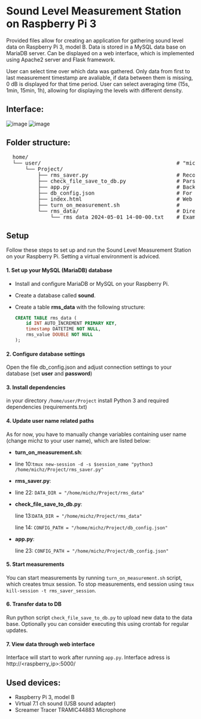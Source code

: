 # Sound Level Measurement Station on Raspberry Pi 3
Provided files allow for creating an application for gathering sound level data on Raspberry Pi 3, model B. 
Data is stored in a MySQL data base on MariaDB server. Can be displayed on a web interface, which is implemented using Apache2 server and Flask framework. 

User can select time over which data was gathered. Only data from first to last measurement timestamp are avaliable, if data between them is missing, 
0 dB is displayed for that time period. User can select averaging time (15s, 1min, 15min, 1h), allowing for displaying the levels with different density. 

## Interface:
![image](https://github.com/user-attachments/assets/a6b6b8a7-1508-4940-849f-80317a998690)
![image](https://github.com/user-attachments/assets/ec8aa204-54ac-45b8-b5c6-7f4a78f03615)

## Folder structure:                    
<pre>
  home/ 
  └── user/                                           # "michz" is used as user name
      └── Project/ 
          ├── rms_saver.py                            # Records and logs RMS values 
          ├── check_file_save_to_db.py                # Parses new data files and saves to DB 
          ├── app.py                                  # Back-end of a web interface 
          ├── db_config.json                          # For connecting with local database 
          ├── index.html                              # Web interface front-end file 
          ├── turn_on_measurement.sh                  # 
          └── rms_data/                               # Directory with data logs 
              └── rms_data_2024-05-01_14-00-00.txt    # Example file with timestamped RMS data </pre>

## Setup
Follow these steps to set up and run the Sound Level Measurement Station on your Raspberry Pi. Setting a virtual environment is adviced.

#### 1. Set up your MySQL (MariaDB) database
- Install and configure MariaDB or MySQL on your Raspberry Pi.
- Create a database called **sound**.
- Create a table **rms_data** with the following structure:
  
  ```sql
  CREATE TABLE rms_data (
      id INT AUTO_INCREMENT PRIMARY KEY,
      timestamp DATETIME NOT NULL,
      rms_value DOUBLE NOT NULL
  );
  ```
  
#### 2. Configure database settings

Open the file db_config.json and adjust connection settings to your database (set **user** and **password**)

#### 3. Install dependencies
in your directory ```/home/user/Project``` install Python 3 and required dependencies (requirements.txt)

#### 4. Update user name related paths
As for now, you have to manually change variables containing user name (change michz to your user name), which are listed below:
- **turn_on_measurement.sh**:
- 
  line 10:```tmux new-session -d -s $session_name "python3 /home/michz/Project/rms_saver.py"```
  
- **rms_saver.py**:
- 
  line 22: ```DATA_DIR = "/home/michz/Project/rms_data"```
  
- **check_file_save_to_db.py**:

  line 13:```DATA_DIR = "/home/michz/Project/rms_data"```
  
  line 14: ```CONFIG_PATH = "/home/michz/Project/db_config.json"```

- **app.py**:

  line 23: ```CONFIG_PATH = "/home/michz/Project/db_config.json"```

#### 5. Start measurements
You can start measurements by running ```turn_on_measurement.sh``` script, which creates tmux session.
To stop measurements, end session using ```tmux kill-session -t rms_saver_session```.

#### 6. Transfer data to DB
Run python script ```check_file_save_to_db.py``` to upload new data to the data base. Optionally you can consider executing this using crontab for regular updates.

#### 7. View data through web interface
Interface will start to work after running ```app.py```.
Interface adress is http://<raspberry_ip>:5000/

## Used devices:
- Raspberry Pi 3, model B
- Virtual 7.1 ch sound (USB sound adapter)
- Screamer Tracer TRAMIC44883 Microphone






